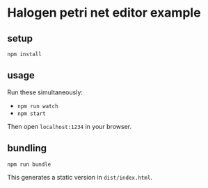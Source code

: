 # Halogen petri net editor example

## setup

```
npm install
```

## usage

Run these simultaneously:

- `npm run watch`
- `npm start`

Then open `localhost:1234` in your browser.

## bundling

```
npm run bundle
```

This generates a static version in `dist/index.html`.
